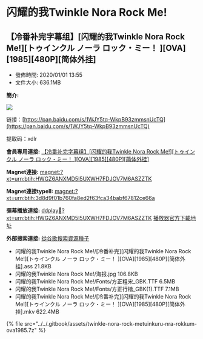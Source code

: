 # 闪耀的我Twinkle Nora Rock Me!

## 【冷番补完字幕组】\[闪耀的我Twinkle Nora Rock Me!]\[トゥインクル ノーラ ロック・ミー！ ]\[OVA]\[1985]\[480P]\[简体外挂]

* 發佈時間: 2020/01/01 13:55
* 文件大小: 636.1MB

**簡介:**

![](https://s2.ax1x.com/2020/01/01/lGVgLn.jpg)

链接：[https://pan.baidu.com/s/1WJY5tq-WkpB93zmmsnUcTQ](https://pan.baidu.com/s/1WJY5tq-WkpB93zmmsnUcTQ)

提取码：xdlr

**會員專用連接:** [【冷番补完字幕组】\[闪耀的我Twinkle Nora Rock Me!\]\[トゥインクル ノーラ ロック・ミー！ \]\[OVA\]\[1985\]\[480P\]\[简体外挂\]](https://dl.dmhy.org/2020/01/01/3d8d9f01b760fa8ed2f63fca34babf67812ce66a.torrent)

**Magnet連接:** [magnet:?xt=urn:btih:HWGZ6ANXMD5I5UXWH7FDJOV7M6ASZZTK](https://magnet/?xt=urn:btih:HWGZ6ANXMD5I5UXWH7FDJOV7M6ASZZTK\&dn=\&tr=http%3A%2F%2F104.238.198.186%3A8000%2Fannounce\&tr=udp%3A%2F%2F104.238.198.186%3A8000%2Fannounce\&tr=http%3A%2F%2Ftracker.openbittorrent.com%3A80%2Fannounce\&tr=udp%3A%2F%2Ftracker3.itzmx.com%3A6961%2Fannounce\&tr=http%3A%2F%2Ftracker4.itzmx.com%3A2710%2Fannounce\&tr=http%3A%2F%2Ftracker.publicbt.com%3A80%2Fannounce\&tr=http%3A%2F%2Ftracker.prq.to%2Fannounce\&tr=http%3A%2F%2Fopen.acgtracker.com%3A1096%2Fannounce\&tr=https%3A%2F%2Ft-115.rhcloud.com%2Fonly\_for\_ylbud\&tr=http%3A%2F%2Ftracker1.itzmx.com%3A8080%2Fannounce\&tr=http%3A%2F%2Ftracker2.itzmx.com%3A6961%2Fannounce\&tr=udp%3A%2F%2Ftracker1.itzmx.com%3A8080%2Fannounce\&tr=udp%3A%2F%2Ftracker2.itzmx.com%3A6961%2Fannounce\&tr=udp%3A%2F%2Ftracker3.itzmx.com%3A6961%2Fannounce\&tr=udp%3A%2F%2Ftracker4.itzmx.com%3A2710%2Fannounce)

**Magnet連接typeII:** [magnet:?xt=urn:btih:3d8d9f01b760fa8ed2f63fca34babf67812ce66a](https://magnet/?xt=urn:btih:3d8d9f01b760fa8ed2f63fca34babf67812ce66a)

**彈幕播放連接:** [ddplay:magnet:?xt=urn:btih:HWGZ6ANXMD5I5UXWH7FDJOV7M6ASZZTK](shan-yao-de-wo-twinkle-nora-rock-me.md) [播放器官方下載地址](http://www.dandanplay.com/?from=dmhy)

**外部搜索連接:** [從谷歌搜索資源種子](https://www.google.com/search?oe=utf-8\&q=3d8d9f01b760fa8ed2f63fca34babf67812ce66a)

* 闪耀的我Twinkle Nora Rock Me!/\[冷番补完]\[闪耀的我Twinkle Nora Rock Me!]\[トゥインクル ノーラ ロック・ミー！ ]\[OVA]\[1985]\[480P]\[简体外挂].ass 21.8KB
* 闪耀的我Twinkle Nora Rock Me!/海报.jpg 106.8KB
* 闪耀的我Twinkle Nora Rock Me!/Fonts/方正粗宋\_GBK.TTF 6.5MB
* 闪耀的我Twinkle Nora Rock Me!/Fonts/方正行楷\_GBK(1).TTF 7.1MB
* 闪耀的我Twinkle Nora Rock Me!/\[冷番补完]\[闪耀的我Twinkle Nora Rock Me!]\[トゥインクル ノーラ ロック・ミー！ ]\[OVA]\[1985]\[480P]\[简体外挂].mkv 622.4MB

{% file src="../../.gitbook/assets/twinkle-nora-rock-metuinkuru-nra-rokkum-ova1985.7z" %}
